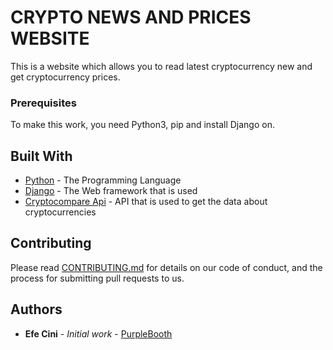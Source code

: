 # CRYPTO NEWS AND PRICES WEBSITE

This is a website which allows you to read latest cryptocurrency new and get cryptocurrency prices.

### Prerequisites

To make this work, you need Python3, pip and install Django on.

## Built With

* [Python](https://www.python.org/) - The Programming Language
* [Django](https://www.djangoproject.com/) - The Web framework that is used
* [Cryptocompare Api](https://min-api.cryptocompare.com/) - API that is used to get the data about cryptocurrencies

## Contributing

Please read [CONTRIBUTING.md](https://gist.github.com/PurpleBooth/b24679402957c63ec426) for details on our code of conduct, and the process for submitting pull requests to us.

## Authors

* **Efe Cini** - *Initial work* - [PurpleBooth](https://github.com/PurpleBooth)
